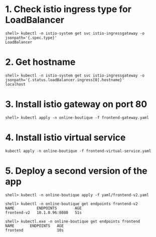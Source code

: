 # 1. Check istio ingress type for LoadBalancer
```
shell> kubectl -n istio-system get svc istio-ingressgateway -o jsonpath='{.spec.type}'
LoadBalancer
```

# 2. Get hostname 
```
shell> kubectl -n istio-system get svc istio-ingressgateway -o jsonpath='{.status.loadBalancer.ingress[0].hostname}' 
localhost
```

# 3. Install istio gateway on port 80
```
shell> kubectl apply -n online-boutique -f frontend-gateway.yaml
```

# 4. Install istio virtual service
```
kubectl apply -n online-boutique -f frontend-virtual-service.yaml
```

# 5. Deploy a second version of the app
```
shell> kubectl -n online-boutique apply -f yaml/frontend-v2.yaml

shell> kubectl -n online-boutique get endpoints frontend-v2
NAME          ENDPOINTS        AGE
frontend-v2   10.1.0.96:8080   51s

shell> kubectl.exe -n online-boutique get endpoints frontend
NAME       ENDPOINTS   AGE
frontend               10s
```